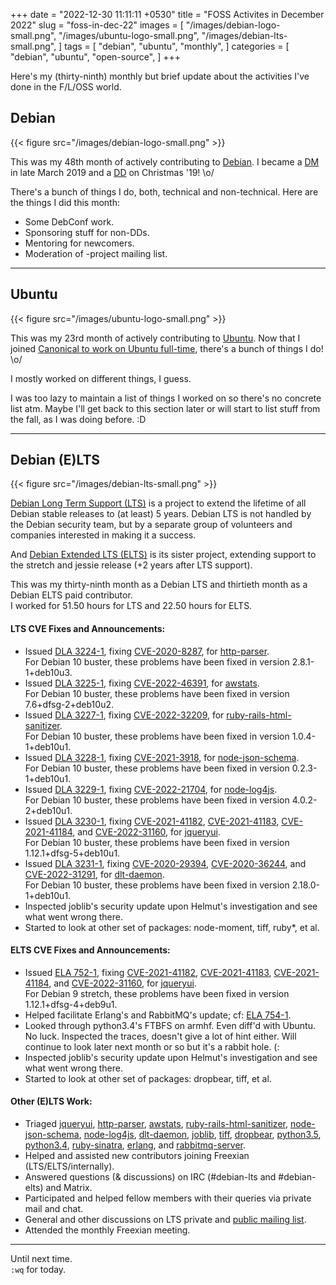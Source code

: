 +++
date = "2022-12-30 11:11:11 +0530"
title = "FOSS Activites in December 2022"
slug = "foss-in-dec-22"
images = [
    "/images/debian-logo-small.png",
    "/images/ubuntu-logo-small.png",
    "/images/debian-lts-small.png",
]
tags = [
    "debian",
    "ubuntu",
    "monthly",
]
categories = [
    "debian",
    "ubuntu",
    "open-source",
]
+++

Here's my (thirty-ninth) monthly but brief update about the activities I've done in the F/L/OSS world.

## Debian
{{< figure src="/images/debian-logo-small.png" >}}

This was my 48th month of actively contributing to [Debian](https://www.debian.org/).
I became a [DM](https://wiki.debian.org/DebianMaintainer) in late March 2019 and a [DD](https://wiki.debian.org/DebianDeveloper) on Christmas '19! \o/

There's a bunch of things I do, both, technical and non-technical. Here are the things I did this month:

- Some DebConf work.
- Sponsoring stuff for non-DDs.
- Mentoring for newcomers.
- Moderation of -project mailing list.

---

## Ubuntu
{{< figure src="/images/ubuntu-logo-small.png" >}}

This was my 23rd month of actively contributing to [Ubuntu](https://ubuntu.com/about).
Now that I joined [Canonical to work on Ubuntu full-time](https://utkarsh2102.com/posts/hello-canonical/), there's a bunch of things I do! \o/

I mostly worked on different things, I guess.

I was too lazy to maintain a list of things I worked on so there's
no concrete list atm. Maybe I'll get back to this section later or
will start to list stuff from the fall, as I was doing before. :D

---

## Debian (E)LTS
{{< figure src="/images/debian-lts-small.png" >}}

[Debian Long Term Support (LTS)](https://www.freexian.com/en/services/debian-lts.html) is a project to extend the lifetime of all Debian stable releases to (at least) 5 years. Debian LTS is not handled by the Debian security team, but by a separate group of volunteers and companies interested in making it a success.  

And [Debian Extended LTS (ELTS)](https://deb.freexian.com/extended-lts) is its sister project, extending support to the stretch and jessie release (+2 years after LTS support).

This was my thirty-ninth month as a Debian LTS and thirtieth month as a Debian ELTS paid contributor.  
I worked for 51.50 hours for LTS and 22.50 hours for ELTS.

#### LTS CVE Fixes and Announcements:

- Issued [DLA 3224-1](https://lists.debian.org/debian-lts-announce/2022/12/msg00009.html), fixing [CVE-2020-8287](https://security-tracker.debian.org/tracker/CVE-2020-8287), for [http-parser](https://tracker.debian.org/pkg/http-parser).  
  For Debian 10 buster, these problems have been fixed in version 2.8.1-1+deb10u3.
- Issued [DLA 3225-1](https://lists.debian.org/debian-lts-announce/2022/12/msg00010.html), fixing [CVE-2022-46391](https://security-tracker.debian.org/tracker/CVE-2022-46391), for [awstats](https://tracker.debian.org/pkg/awstats).  
  For Debian 10 buster, these problems have been fixed in version 7.6+dfsg-2+deb10u2.
- Issued [DLA 3227-1](https://lists.debian.org/debian-lts-announce/2022/12/msg00012.html), fixing [CVE-2022-32209](https://security-tracker.debian.org/tracker/CVE-2022-32209), for [ruby-rails-html-sanitizer](https://tracker.debian.org/pkg/ruby-rails-html-sanitizer).  
  For Debian 10 buster, these problems have been fixed in version 1.0.4-1+deb10u1.
- Issued [DLA 3228-1](https://lists.debian.org/debian-lts-announce/2022/12/msg00013.html), fixing [CVE-2021-3918](https://security-tracker.debian.org/tracker/CVE-2021-3918), for [node-json-schema](https://tracker.debian.org/pkg/node-json-schema).  
  For Debian 10 buster, these problems have been fixed in version 0.2.3-1+deb10u1.
- Issued [DLA 3229-1](https://lists.debian.org/debian-lts-announce/2022/12/msg00014.html), fixing [CVE-2022-21704](https://security-tracker.debian.org/tracker/CVE-2022-21704), for [node-log4js](https://tracker.debian.org/pkg/node-log4js).  
  For Debian 10 buster, these problems have been fixed in version 4.0.2-2+deb10u1.
- Issued [DLA 3230-1](https://lists.debian.org/debian-lts-announce/2022/12/msg00015.html), fixing [CVE-2021-41182](https://security-tracker.debian.org/tracker/CVE-2021-41182), [CVE-2021-41183](https://security-tracker.debian.org/tracker/CVE-2021-41183), [CVE-2021-41184](https://security-tracker.debian.org/tracker/CVE-2021-41184), and [CVE-2022-31160](https://security-tracker.debian.org/tracker/CVE-2022-31160), for [jqueryui](https://tracker.debian.org/pkg/jqueryui).  
  For Debian 10 buster, these problems have been fixed in version 1.12.1+dfsg-5+deb10u1.
- Issued [DLA 3231-1](https://lists.debian.org/debian-lts-announce/2022/12/msg00016.html), fixing [CVE-2020-29394](https://security-tracker.debian.org/tracker/CVE-2020-29394), [CVE-2020-36244](https://security-tracker.debian.org/tracker/CVE-2020-36244), and [CVE-2022-31291](https://security-tracker.debian.org/tracker/CVE-2022-31291), for [dlt-daemon](https://tracker.debian.org/pkg/dlt-daemon).  
  For Debian 10 buster, these problems have been fixed in version 2.18.0-1+deb10u1.
- Inspected joblib's security update upon Helmut's investigation and see what went wrong there.
- Started to look at other set of packages: node-moment, tiff, ruby*, et al.

#### ELTS CVE Fixes and Announcements:

- Issued [ELA 752-1](https://www.freexian.com/lts/extended/updates/ela-752-1-jqueryui/), fixing [CVE-2021-41182](https://security-tracker.debian.org/tracker/CVE-2021-41182), [CVE-2021-41183](https://security-tracker.debian.org/tracker/CVE-2021-41183), [CVE-2021-41184](https://security-tracker.debian.org/tracker/CVE-2021-41184), and [CVE-2022-31160](https://security-tracker.debian.org/tracker/CVE-2022-31160), for [jqueryui](https://tracker.debian.org/pkg/jqueryui).  
  For Debian 9 stretch, these problems have been fixed in version 1.12.1+dfsg-4+deb9u1.
- Helped facilitate Erlang's and RabbitMQ's update; cf: [ELA 754-1](https://www.freexian.com/lts/extended/updates/ela-754-1-erlang/).
- Looked through python3.4's FTBFS on armhf. Even diff'd with Ubuntu. No luck. Inspected the traces, doesn't give a lot of hint either. Will continue to look later next month or so but it's a rabbit hole. (:
- Inspected joblib's security update upon Helmut's investigation and see what went wrong there.
- Started to look at other set of packages: dropbear, tiff, et al.

#### Other (E)LTS Work:

- Triaged [jqueryui](https://tracker.debian.org/pkg/jqueryui),
[http-parser](https://tracker.debian.org/pkg/http-parser),
[awstats](https://tracker.debian.org/pkg/awstats),
[ruby-rails-html-sanitizer](https://tracker.debian.org/pkg/ruby-rails-html-sanitizer),
[node-json-schema](https://tracker.debian.org/pkg/node-json-schema),
[node-log4js](https://tracker.debian.org/pkg/node-log4js),
[dlt-daemon](https://tracker.debian.org/pkg/dlt-daemon),
[joblib](https://tracker.debian.org/pkg/joblib),
[tiff](https://tracker.debian.org/pkg/tiff),
[dropbear](https://tracker.debian.org/pkg/dropbear),
[python3.5](https://tracker.debian.org/pkg/python3.5),
[python3.4](https://tracker.debian.org/pkg/python3.4),
[ruby-sinatra](https://tracker.debian.org/pkg/ruby-sinatra),
[erlang](https://tracker.debian.org/pkg/erlang), and
[rabbitmq-server](https://tracker.debian.org/pkg/rabbitmq-server).
- Helped and assisted new contributors joining Freexian (LTS/ELTS/internally).
- Answered questions (& discussions) on IRC (#debian-lts and #debian-elts) and Matrix.
- Participated and helped fellow members with their queries via private mail and chat.
- General and other discussions on LTS private and [public mailing list](https://lists.debian.org/debian-lts/2022/12/threads.html).
- Attended the monthly Freexian meeting.

---

Until next time.  
`:wq` for today.
